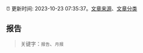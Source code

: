:alarm_clock: 更新时间: 2023-10-23 07:35:37。[文章来源](/README.md)、[文章分类](/TAGS.md)

## 报告


> 关键字：`报告`、`月报`



